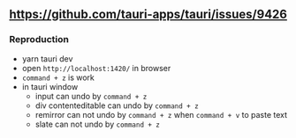 ## https://github.com/tauri-apps/tauri/issues/9426

### Reproduction

- yarn tauri dev
- open `http://localhost:1420/` in browser
- `command + z` is work
- in tauri window
  - input can undo by `command + z`
  - div contenteditable can undo by `command + z`
  - remirror can not undo by `command + z` when `command + v` to paste text
  - slate can not undo by `command + z`
